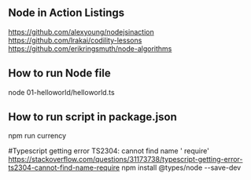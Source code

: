 
## Node in Action Listings
https://github.com/alexyoung/nodejsinaction
https://github.com/lrakai/codility-lessons
https://github.com/erikringsmuth/node-algorithms

## How to run Node file
node 01-helloworld/helloworld.ts

## How to run script in package.json
npm run currency

#Typescript getting error TS2304: cannot find name ' require'
https://stackoverflow.com/questions/31173738/typescript-getting-error-ts2304-cannot-find-name-require
npm install @types/node --save-dev